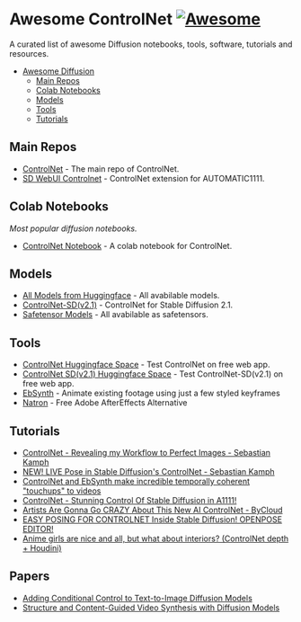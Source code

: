 # Awesome ControlNet [![Awesome](https://cdn.rawgit.com/sindresorhus/awesome/d7305f38d29fed78fa85652e3a63e154dd8e8829/media/badge.svg)](https://github.com/sindresorhus/awesome)

A curated list of awesome Diffusion notebooks, tools, software, tutorials and resources.

- [Awesome Diffusion](#awesome-diffusion)
    - [Main Repos](#main-repos)
    - [Colab Notebooks](#colab-notebooks)
    - [Models](#models)
    - [Tools](#tools)
    - [Tutorials](#tutorials)



## Main Repos
* [ControlNet](https://github.com/lllyasviel/ControlNet) - The main repo of ControlNet.
* [SD WebUI Controlnet](https://github.com/Mikubill/sd-webui-controlnet) - ControlNet extension for AUTOMATIC1111.

## Colab Notebooks
*Most popular diffusion notebooks.*
* [ControlNet Notebook](https://github.com/camenduru/controlnet-colab) - A colab notebook for ControlNet.


## Models
* [All Models from Huggingface](https://huggingface.co/lllyasviel/ControlNet/tree/main) - All avabilable models.
* [ControlNet-SD(v2.1)](https://huggingface.co/thibaud/controlnet-sd21) - ControlNet for Stable Diffusion 2.1. 
* [Safetensor Models](https://huggingface.co/webui/ControlNet-modules-safetensors/tree/main) - All avabilable as safetensors.


## Tools
* [ControlNet Huggingface Space](https://huggingface.co/spaces/hysts/ControlNet) - Test ControlNet on free web app.
* [ControlNet SD(v2.1) Huggingface Space](https://huggingface.co/spaces/ArtGAN/Stable-Diffusion-ControlNet-WebUI) - Test ControlNet-SD(v2.1) on free web app.
* [EbSynth](https://ebsynth.com/) - Animate existing footage using just a few styled keyframes
* [Natron](https://natrongithub.github.io/) - Free Adobe AfterEffects Alternative


## Tutorials
* [ControlNet - Revealing my Workflow to Perfect Images - Sebastian Kamph](https://www.youtube.com/watch?v=4u-Ytioi3DM&t=465s&ab_channel=SebastianKamph)
* [NEW! LIVE Pose in Stable Diffusion's ControlNet - Sebastian Kamph](https://www.youtube.com/watch?v=uAI_FBK6UPc&ab_channel=SebastianKamph)
* [ControlNet and EbSynth make incredible temporally coherent "touchups" to videos](https://www.reddit.com/r/StableDiffusion/comments/114zmh3/controlnet_and_ebsynth_make_incredible_temporally/?utm_source=share&utm_medium=web2x&context=3)
* [ControlNet - Stunning Control Of Stable Diffusion in A1111!](https://www.youtube.com/watch?v=YephV6ptxeQ&t=475s&ab_channel=NerdyRodent)
* [Artists Are Gonna Go CRAZY About This New AI ControlNet - ByCloud](https://www.youtube.com/watch?v=rCygkyMuSQo&ab_channel=bycloud)
* [EASY POSING FOR CONTROLNET Inside Stable Diffusion! OPENPOSE EDITOR!](https://www.youtube.com/watch?v=vvrH1Lcx-jo&ab_channel=Aitrepreneur)
* [Anime girls are nice and all, but what about interiors? (ControlNet depth + Houdini)](https://www.reddit.com/r/StableDiffusion/comments/11788gu/anime_girls_are_nice_and_all_but_what_about/)

## Papers
* [Adding Conditional Control to Text-to-Image Diffusion Models](https://arxiv.org/abs/2302.05543)
* [Structure and Content-Guided Video Synthesis with Diffusion Models](https://arxiv.org/abs/2302.03011)
